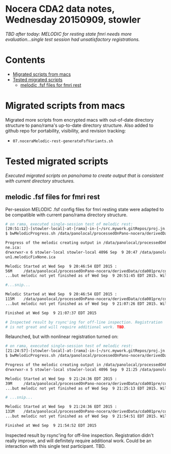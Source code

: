 # Nocera CDA2 data notes, Wednesday 20150909, stowler

_TBD after today: MELODIC for resting state fmri needs more evaluation...single test session had unsatisfactory registrations._

Contents
=================
  * [Migrated scripts from macs](#migrated-scripts-from-macs)
  * [Tested migrated scripts](#tested-migrated-scripts)
    * [melodic .fsf files for fmri rest](#melodic-fsf-files-for-fmri-rest)

# Migrated scripts from macs

Migrated more scripts from encrypted macs with out-of-date directory structure to pano/rama's up-to-date directory structure. Also added to github repo for portability, visibility, and revision tracking:

- `07.noceraMelodic-rest-generateFsfVariants.sh`

# Tested migrated scripts

_Executed migrated scripts on pano/rama to create output that is consistent with current directory structures._

## melodic .fsf files for fmri rest

Per-session MELODIC .fsf config files for fmri resting state were adapted to be compatible with current pano/rama directory structure.


```bash
# on rama, executed single-session test of melodic rest:
[20:51:12]-[stowler-local]-at-[rama]-in-[~/src.mywork.gitRepos/proj.jn.cda2] on master [!?]
$ bwMelodicProgress.sh /data/panolocal/processedOnPano-nocera/derivedData/cda001pre/cda001pre.fmri.rest.run1.melodicFixNone.ica

Progress of the melodic creating output in /data/panolocal/processedOnPano-nocera/derivedData/cda001pre/cda001pre.fmri.rest.run1.melodicFixNo
ne.ica:
drwxrwxr-x 6 stowler-local stowler-local 4096 Sep  9 20:47 /data/panolocal/processedOnPano-nocera/derivedData/cda001pre/cda001pre.fmri.rest.r
un1.melodicFixNone.ica

Melodic Started at Wed Sep  9 20:46:54 EDT 2015 :
56M     /data/panolocal/processedOnPano-nocera/derivedData/cda001pre/cda001pre.fmri.rest.run1.melodicFixNone.ica
...but melodic not yet finished as of Wed Sep  9 20:51:45 EDT 2015. Will check again in 20 seconds...

#...snip...

Melodic Started at Wed Sep  9 20:46:54 EDT 2015 :
115M    /data/panolocal/processedOnPano-nocera/derivedData/cda001pre/cda001pre.fmri.rest.run1.melodicFixNone.ica
...but melodic not yet finished as of Wed Sep  9 21:07:26 EDT 2015. Will check again in 20 seconds...

Finished at Wed Sep  9 21:07:37 EDT 2015

# Inspected result by rsync'ing for off-line inspection. Registration
# is not great and will require additional work. TBD.
```

Relaunched, but with nonlinear registration turned on:
```bash
# on rama, executed single-session test of melodic rest:
[21:24:57]-[stowler-local]-at-[rama]-in-[~/src.mywork.gitRepos/proj.jn.cda2] on master [!?]
$ bwMelodicProgress.sh /data/panolocal/processedOnPano-nocera/derivedData/cda001pre/cda001pre.fmri.rest.run1.melodicFixNone+.ica

Progress of the melodic creating output in /data/panolocal/processedOnPano-nocera/derivedData/cda001pre/cda001pre.fmri.rest.run1.melodicFixNone+.ica:
drwxrwxr-x 5 stowler-local stowler-local 4096 Sep  9 21:25 /data/panolocal/processedOnPano-nocera/derivedData/cda001pre/cda001pre.fmri.rest.run1.melodicFixNone+.ica

Melodic Started at Wed Sep  9 21:24:36 EDT 2015 :
39M     /data/panolocal/processedOnPano-nocera/derivedData/cda001pre/cda001pre.fmri.rest.run1.melodicFixNone+.ica
...but melodic not yet finished as of Wed Sep  9 21:25:13 EDT 2015. Will check again in 20 seconds...

# ...snip...

Melodic Started at Wed Sep  9 21:24:36 EDT 2015 :
131M    /data/panolocal/processedOnPano-nocera/derivedData/cda001pre/cda001pre.fmri.rest.run1.melodicFixNone+.ica
...but melodic not yet finished as of Wed Sep  9 21:54:51 EDT 2015. Will check again in 20 seconds...

Finished at Wed Sep  9 21:54:52 EDT 2015
```

Inspected result by rsync'ing for off-line inspection. Registration didn't really improve, and will definitely require additional work. Could be an interaction with this single test participant. TBD.
